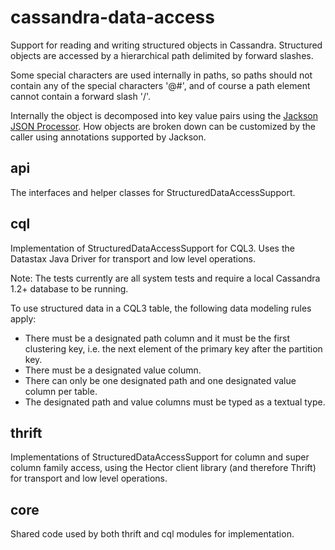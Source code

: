 cassandra-data-access
=====================

Support for reading and writing structured objects in Cassandra.
Structured objects are accessed by a hierarchical path delimited by forward slashes.

Some special characters are used internally in paths, so paths should not contain any of the special characters
'@#', and of course a path element cannot contain a forward slash '/'.

Internally the object is decomposed into key value pairs using the
[Jackson JSON Processor](http://wiki.fasterxml.com/JacksonHome). How objects are broken
down can be customized by the caller using annotations supported by Jackson.

api
---
The interfaces and helper classes for StructuredDataAccessSupport.

cql
---
Implementation of StructuredDataAccessSupport for CQL3. Uses the Datastax Java Driver for transport and low level
operations.

Note: The tests currently are all system tests and require a local Cassandra 1.2+ database to be running.

To use structured data in a CQL3 table, the following data modeling rules apply:

* There must be a designated path column and it must be the first clustering key,
i.e. the next element of the primary key after the partition key.
* There must be a designated value column.
* There can only be one designated path and one designated value column per table.
* The designated path and value columns must be typed as a textual type.


thrift
------
Implementations of StructuredDataAccessSupport for column and super column family access, using the Hector client
library (and therefore Thrift) for transport and low level operations.

core
----

Shared code used by both thrift and cql modules for implementation.

